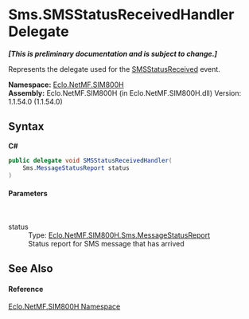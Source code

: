 # Sms.SMSStatusReceivedHandler Delegate
 _**\[This is preliminary documentation and is subject to change.\]**_

Represents the delegate used for the <a href="E_Eclo_NetMF_SIM800H_Sms_SMSStatusReceived">SMSStatusReceived</a> event.

**Namespace:**&nbsp;<a href="N_Eclo_NetMF_SIM800H">Eclo.NetMF.SIM800H</a><br />**Assembly:**&nbsp;Eclo.NetMF.SIM800H (in Eclo.NetMF.SIM800H.dll) Version: 1.1.54.0 (1.1.54.0)

## Syntax

**C#**<br />
``` C#
public delegate void SMSStatusReceivedHandler(
	Sms.MessageStatusReport status
)
```


#### Parameters
&nbsp;<dl><dt>status</dt><dd>Type: <a href="T_Eclo_NetMF_SIM800H_Sms_MessageStatusReport">Eclo.NetMF.SIM800H.Sms.MessageStatusReport</a><br />Status report for SMS message that has arrived</dd></dl>

## See Also


#### Reference
<a href="N_Eclo_NetMF_SIM800H">Eclo.NetMF.SIM800H Namespace</a><br />